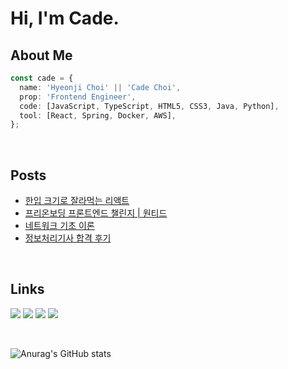 # Hi, I'm Cade.

## About Me

```ts
const cade = {
  name: 'Hyeonji Choi' || 'Cade Choi',
  prop: 'Frontend Engineer',
  code: [JavaScript, TypeScript, HTML5, CSS3, Java, Python],
  tool: [React, Spring, Docker, AWS],
};
```

<br/>

## Posts

- [한입 크기로 잘라먹는 리액트](https://cascadeffect.tistory.com/17)
- [프리온보딩 프론트엔드 챌린지 | 원티드](https://cascadeffect.tistory.com/15)
- [네트워크 기초 이론](https://cascadeffect.tistory.com/3)
- [정보처리기사 합격 후기](https://cascadeffect.tistory.com/2)

<br/>

## Links

[<img src="https://img.shields.io/badge/Notion-white?style=flat-square&logo=Notion&logoColor=black">](https://cascadeffect.notion.site/Cade-Choi-270a2978316e41ac855322f56479b947)
[<img src="https://img.shields.io/badge/Tistory-white?style=flat-square&logo=Tistory&logoColor=black">](https://cascadeffect.tistory.com)
[<img src="https://img.shields.io/badge/Instagram-E4405F?style=flat-square&logo=Instagram&logoColor=white">](https://www.instagram.com/cascadeeffect/?igshid=YmMyMTA2M2Y%3D)
[<img src="https://img.shields.io/badge/Naver-03C75A?style=flat-square&logo=Naver&logoColor=white">](https://blog.naver.com/cascadeffect)

<br/>

![Anurag's GitHub stats](https://github-readme-stats.vercel.app/api?username=cascadeffect&show_icons=true&theme=radical)
